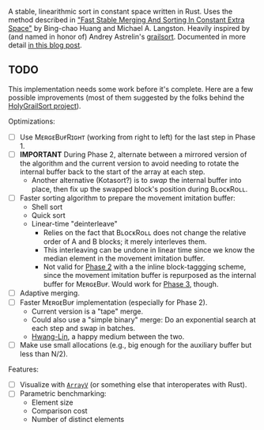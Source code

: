 A stable, linearithmic sort in constant space written in Rust. Uses the method
described in ["Fast Stable Merging And Sorting In Constant Extra
Space"][grailsort] by Bing-chao Huang and Michael A. Langston. Heavily inspired
by (and named in honor of) Andrey Astrelin's [grailsort][mrrl].
Documented in more detail [in this blog post](https://ecstaticmorse.net/posts/grailsort/).

[grailsort]: https://citeseerx.ist.psu.edu/viewdoc/summary?doi=10.1.1.54.8381
[mrrl]: https://github.com/Mrrl/GrailSort

## TODO

This implementation needs some work before it's complete. Here are a few possible
improvements (most of them suggested by the folks behind the [HolyGrailSort
project](https://github.com/HolyGrailSortProject/Rewritten-Grailsort)).

Optimizations:
- [ ] Use MᴇʀɢᴇBᴜғRɪɢʜᴛ (working from right to left) for the last step in Phase 1.
- [ ] **IMPORTANT** During Phase 2, alternate between a mirrored version of the algorithm and
  the current version to avoid needing to rotate the internal buffer back to
  the start of the array at each step.
  - Another alternative (Kotasort?) is to *swap* the internal buffer into
    place, then fix up the swapped block's position during BʟᴏᴄᴋRᴏʟʟ.
- [ ] Faster sorting algorithm to prepare the movement imitation buffer:
  - Shell sort
  - Quick sort
  - Linear-time "deinterleave"
    - Relies on the fact that BʟᴏᴄᴋRᴏʟʟ does not change the relative order of A and B blocks; it merely interleves them.
    - This interleaving can be undone in linear time since we know the median element in the movement imitation buffer.
    - Not valid for [Phase
      2](https://ecstaticmorse.net/posts/grailsort/#phase-2-x-le-m--x2) with a
      the inline block-taggging scheme, since the movement imitation buffer is
      repurposed as the internal buffer for MᴇʀɢᴇBᴜғ. Would work for [Phase 3](https://ecstaticmorse.net/posts/grailsort/#phase-3-x2-le-m), though.
- [ ] Adaptive merging.
- [ ] Faster MᴇʀɢᴇBᴜғ implementation (especially for Phase 2).
  - Current version is a "tape" merge.
  - Could also use a "simple binary" merge: Do an exponential search at each step and swap in batches.
  - [Hwang-Lin](https://www.u-cursos.cl/ingenieria/2017/2/CC7310/1/material_docente/bajar?id_material=1894891), a happy medium between the two.
- [ ] Make use small allocations (e.g., big enough for the auxiliary buffer but less than N/2).

Features:
- [ ] Visualize with [`ArrayV`][] (or something else that interoperates with Rust).
- [ ] Parametric benchmarking:
  - Element size
  - Comparison cost
  - Number of distinct elements

[`ArrayV`]: https://github.com/Gaming32/ArrayV

